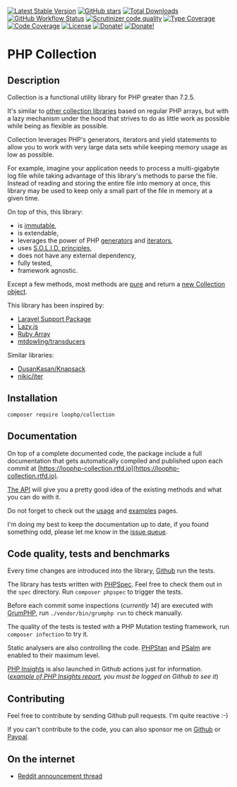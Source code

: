 [![Latest Stable Version](https://img.shields.io/packagist/v/loophp/collection.svg?style=flat-square)](https://packagist.org/packages/loophp/collection)
 [![GitHub stars](https://img.shields.io/github/stars/loophp/collection.svg?style=flat-square)](https://packagist.org/packages/loophp/collection)
 [![Total Downloads](https://img.shields.io/packagist/dt/loophp/collection.svg?style=flat-square)](https://packagist.org/packages/loophp/collection)
 [![GitHub Workflow Status](https://img.shields.io/github/workflow/status/loophp/collection/Continuous%20Integration?style=flat-square)](https://github.com/loophp/collection/actions)
 [![Scrutinizer code quality](https://img.shields.io/scrutinizer/quality/g/loophp/collection/master.svg?style=flat-square)](https://scrutinizer-ci.com/g/loophp/collection/?branch=master)
 [![Type Coverage](https://shepherd.dev/github/loophp/collection/coverage.svg)](https://shepherd.dev/github/loophp/collection)
 [![Code Coverage](https://img.shields.io/scrutinizer/coverage/g/loophp/collection/master.svg?style=flat-square)](https://scrutinizer-ci.com/g/loophp/collection/?branch=master)
 [![License](https://img.shields.io/packagist/l/loophp/collection.svg?style=flat-square)](https://packagist.org/packages/loophp/collection)
 [![Donate!](https://img.shields.io/badge/Sponsor-Github-brightgreen.svg?style=flat-square)](https://github.com/sponsors/drupol)
 [![Donate!](https://img.shields.io/badge/Sponsor-Paypal-brightgreen.svg?style=flat-square)](https://www.paypal.me/drupol)
 
# PHP Collection

## Description

Collection is a functional utility library for PHP greater than 7.2.5.

It's similar to [other collection libraries](https://packagist.org/?query=collection) based on regular PHP arrays,
but with a lazy mechanism under the hood that strives to do as little work as possible while being as flexible
as possible.

Collection leverages PHP's generators, iterators and yield statements to allow you to work with very large data sets
while keeping memory usage as low as possible.

For example, imagine your application needs to process a multi-gigabyte log file while taking advantage of this
library's methods to parse the file.
Instead of reading and storing the entire file into memory at once, this library may be used to keep only a small part
of the file in memory at a given time.

On top of this, this library:
 * is [immutable](https://en.wikipedia.org/wiki/Immutable_object),
 * is extendable,
 * leverages the power of PHP [generators](https://www.php.net/manual/en/class.generator.php) and [iterators](https://www.php.net/manual/en/class.iterator.php),
 * uses [S.O.L.I.D. principles](https://en.wikipedia.org/wiki/SOLID),
 * does not have any external dependency,
 * fully tested,
 * framework agnostic.
 
Except a few methods, most methods are [pure](https://en.wikipedia.org/wiki/Pure_function) and return a
[new Collection object](https://github.com/loophp/collection/blob/master/src/Collection.php).

This library has been inspired by:
* [Laravel Support Package](https://github.com/illuminate/support)
* [Lazy.js](http://danieltao.com/lazy.js/)
* [Ruby Array](https://ruby-doc.org/core-2.7.0/Array.html)
* [mtdowling/transducers](https://github.com/mtdowling/transducers.php)

Similar libraries:
* [DusanKasan/Knapsack](https://github.com/DusanKasan/Knapsack)
* [nikic/iter](https://github.com/nikic/iter)

## Installation

```composer require loophp/collection```

## Documentation

On top of a complete documented code, the package include a full documentation that gets automatically compiled
and published upon each commit at [https://loophp-collection.rtfd.io](https://loophp-collection.rtfd.io).

[The API](https://loophp-collection.readthedocs.io/en/latest/pages/api.html) will give you a pretty good idea of the
existing methods and what you can do with it.

Do not forget to check out the [usage](https://loophp-collection.readthedocs.io/en/latest/pages/usage.html) and
[examples](https://loophp-collection.readthedocs.io/en/latest/pages/examples.html) pages. 

I'm doing my best to keep the documentation up to date, if you found something odd, please let me know in the [issue
queue](https://github.com/loophp/collection/issues).

## Code quality, tests and benchmarks

Every time changes are introduced into the library, [Github](https://github.com/loophp/collection/actions) run the
tests.

The library has tests written with [PHPSpec](http://www.phpspec.net/).
Feel free to check them out in the `spec` directory. Run `composer phpspec` to trigger the tests.

Before each commit some inspections (_currently 14_) are executed with [GrumPHP](https://github.com/phpro/grumphp), 
run `./vendor/bin/grumphp run` to check manually.

The quality of the tests is tested with a PHP Mutation testing framework,  run `composer infection` to try it.

Static analysers are also controlling the code. [PHPStan](https://github.com/phpstan/phpstan) and
[PSalm](https://github.com/vimeo/psalm) are enabled to their maximum level.

[PHP Insights](https://packagist.org/packages/nunomaduro/phpinsights) is also launched in Github actions just for
information. (_[example of PHP Insights report](https://github.com/loophp/collection/runs/818917887?check_suite_focus=true#step:11:221), you must be logged on Github to see it_)

## Contributing

Feel free to contribute by sending Github pull requests. I'm quite reactive :-)

If you can't contribute to the code, you can also sponsor me on [Github](https://github.com/sponsors/drupol) or
[Paypal](https://www.paypal.me/drupol).

## On the internet
* [Reddit announcement thread](https://www.reddit.com/r/PHP/comments/csxw23/a_stateless_and_modular_collection_class/)
